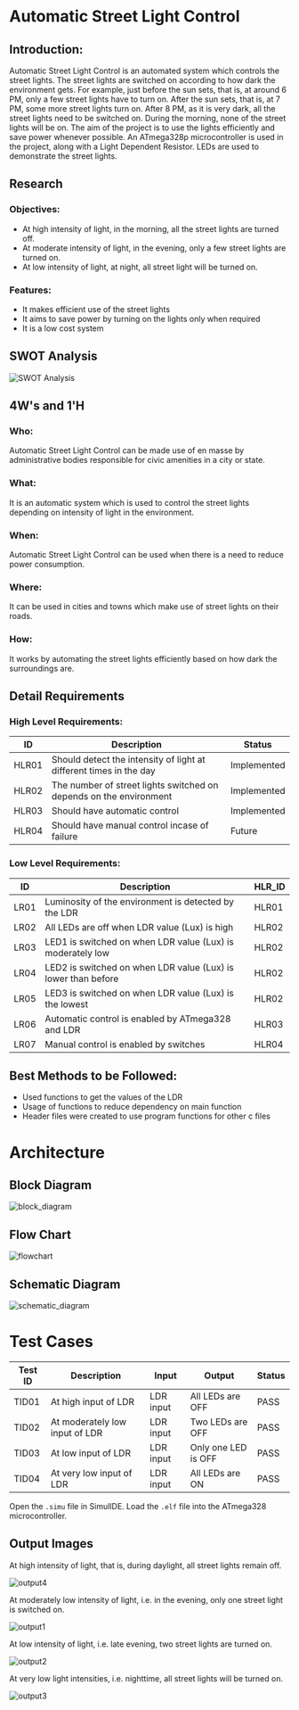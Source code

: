 # Automatic Street Light Control

## Introduction:
Automatic Street Light Control is an automated system which controls the street lights. The street lights are switched on according to how dark the environment gets. For example, just before the sun sets, that is, at around 6 PM, only a few street lights have to turn on. After the sun sets, that is, at 7 PM, some more street lights turn on. After 8 PM, as it is very dark, all the street lights need to be switched on. During the morning, none of the street lights will be on. The aim of the project is to use the lights efficiently and save power whenever possible. An ATmega328p microcontroller is used in the project, along with a Light Dependent Resistor. LEDs are used to demonstrate the street lights.


## Research
### Objectives: 
* At high intensity of light, in the morning, all the street lights are turned off.
* At moderate intensity of light, in the evening, only a few street lights are turned on.
* At low intensity of light, at night, all street light will be turned on.

### Features:
* It makes efficient use of the street lights
* It aims to save power by turning on the lights only when required
* It is a low cost system

## SWOT Analysis
![SWOT Analysis](https://user-images.githubusercontent.com/70939522/164167181-8452a22a-aca4-40c7-9488-b43e0339a82c.png)


## 4W's and 1'H
### Who:
Automatic Street Light Control can be made use of en masse by administrative bodies responsible for civic amenities in a city or state.

### What:
It is an automatic system which is used to control the street lights depending on intensity of light in the environment.

### When:
Automatic Street Light Control can be used when there is a need to reduce power consumption.

### Where:
It can be used in cities and towns which make use of street lights on their roads.

### How:
It works by automating the street lights efficiently based on how dark the surroundings are.

## Detail Requirements
### High Level Requirements:

| ID | Description | Status |
| ---- | ------------------- | ---- |
| HLR01 | Should detect the intensity of light at different times in the day | Implemented |
| HLR02 | The number of street lights switched on depends on the environment | Implemented |
| HLR03 | Should have automatic control | Implemented |
| HLR04 | Should have manual control incase of failure | Future |


### Low Level Requirements:

| ID | Description | HLR_ID |
| ---- | -------------- | ----- |
| LR01 | Luminosity of the environment is detected by the LDR | HLR01 |
| LR02 | All LEDs are off when LDR value (Lux) is high | HLR02 |
| LR03 | LED1 is switched on when LDR value (Lux) is moderately low | HLR02 |
| LR04 | LED2 is switched on when LDR value (Lux) is lower than before | HLR02 |
| LR05 | LED3 is switched on when LDR value (Lux) is the lowest |	HLR02 |
| LR06 | Automatic control is enabled by ATmega328 and LDR | HLR03 |
| LR07 | Manual control is enabled by switches  | HLR04 |


## Best Methods to be Followed:
* Used functions to get the values of the LDR
* Usage of functions to reduce dependency on main function
* Header files were created to use program functions for other c files

# Architecture

## Block Diagram
![block_diagram](https://user-images.githubusercontent.com/70939522/164739349-1b25fe57-8510-4839-9c33-9e7e7c409383.png)


## Flow Chart
![flowchart](https://user-images.githubusercontent.com/70939522/164745853-f5ac13b7-f982-4554-992b-1869b4e45b24.png)


## Schematic Diagram
![schematic_diagram](https://user-images.githubusercontent.com/70939522/164738243-ff795134-7d83-4da2-9012-0312e90a91d6.png)


# Test Cases

|  Test ID | Description  | Input  | Output  | Status |
|---|---|---|---|---|
| TID01 | At high input of LDR | LDR input | All LEDs are OFF | PASS |
| TID02 | At moderately low input of LDR | LDR input | Two LEDs are OFF | PASS |
| TID03 | At low input of LDR | LDR input | Only one LED is OFF | PASS |
| TID04 | At very low input of LDR | LDR input | All LEDs are ON | PASS |


Open the `.simu` file in SimulIDE. Load the `.elf` file into the ATmega328 microcontroller.

## Output Images
At high intensity of light, that is, during daylight, all street lights remain off.

![output4](https://user-images.githubusercontent.com/70939522/164748975-819ca7e8-b71a-4286-9389-828d0a1ffbde.png)

At moderately low intensity of light, i.e. in the evening, only one street light is switched on.

![output1](https://user-images.githubusercontent.com/70939522/164749140-385afaea-6d7f-4eeb-b13b-7a14a92e8d3d.png)

At low intensity of light, i.e. late evening, two street lights are turned on.

![output2](https://user-images.githubusercontent.com/70939522/164749292-f633ac89-b04a-4f64-b1a9-d5df74c03ccf.png)

At very low light intensities, i.e. nighttime, all street lights will be turned on.

![output3](https://user-images.githubusercontent.com/70939522/164749714-37400bda-c669-41dd-83b4-2d242f1eac08.png)
